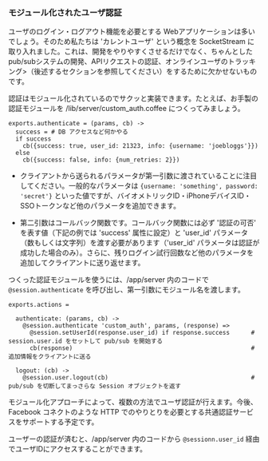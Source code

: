 ### モジュール化されたユーザ認証

ユーザのログイン・ログアウト機能を必要とする Webアプリケーションは多いでしょう。そのため私たちは 'カレントユーザ' という概念を SocketStream に取り入れました。これは、開発をやりやすくさせるだけでなく、ちゃんとした pub/subシステムの開発、APIリクエストの認証、オンラインユーザのトラッキング>（後述するセクションを参照してください）をするために欠かせないものです。

認証はモジュール化されているのでサクッと実装できます。たとえば、お手製の認証モジュールを /lib/server/custom_auth.coffee につくってみましょう。

``` coffee-script
exports.authenticate = (params, cb) ->
  success = # DB アクセスなど何かやる
  if success
    cb({success: true, user_id: 21323, info: {username: 'joebloggs'}})
  else
    cb({success: false, info: {num_retries: 2}})
```

* クライアントから送られるパラメータが第一引数に渡されていることに注目してください。一般的なパラメータは `{username: 'something', password: 'secret'}` といった値ですが、バイオメトリックID・iPhoneデバイスID・SSOトークンなど他のパラメータを追加できます。


* 第二引数はコールバック関数です。コールバック関数には必ず '認証の可否' を表す値（下記の例では 'success' 属性に設定）と 'user_id' パラメータ（数もしくは文字列）を渡す必要があります（'user_id' パラメータは認証が成功した場合のみ）。さらに、残りログイン試行回数など他のパラメータを追加してクライアントに送り返せます。

つくった認証モジュールを使うには、/app/server 内のコードで `@session.authenticate` を呼び出し、第一引数にモジュール名を渡します。

``` coffee-script
exports.actions =

  authenticate: (params, cb) ->
    @session.authenticate 'custom_auth', params, (response) =>
      @session.setUserId(response.user_id) if response.success      # session.user.id をセットして pub/sub を開始する
      cb(response)                                                  # 追加情報をクライアントに送る

  logout: (cb) ->
    @session.user.logout(cb)                                        # pub/sub を切断してまっさらな Session オブジェクトを返す
```

モジュール化アプローチによって、複数の方法でユーザ認証が行えます。今後、Facebook コネクトのような HTTP でのやりとりを必要とする共通認証サービスをサポートする予定です。

ユーザーの認証が済むと、/app/server 内のコードから `@sessionn.user_id` 経由でユーザIDにアクセスすることができます。
